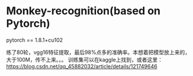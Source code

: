 # Monkey-recognition(based on Pytorch)
pytorch == 1.8.1+cu102


练了80轮，vgg16特征提取，最后98%点多的准确率。本想着把模型放上来的，大于100M，传不上来。。。
训练集可以在kaggle上找到，或者这里：https://blog.csdn.net/qq_45882032/article/details/121749646
